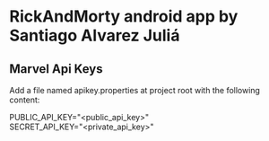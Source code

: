 # RickAndMorty android app by Santiago Alvarez Juliá

## Marvel Api Keys

Add a file named apikey.properties at project root with the following content:


PUBLIC_API_KEY="<public_api_key>"\
SECRET_API_KEY="<private_api_key>"